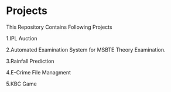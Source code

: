 # Projects
This Repository Contains Following Projects

  1.IPL Auction
  
  2.Automated Examination System for MSBTE Theory Examination.
  
  3.Rainfall Prediction
  
  4.E-Crime File Managment
  
  5.KBC Game
